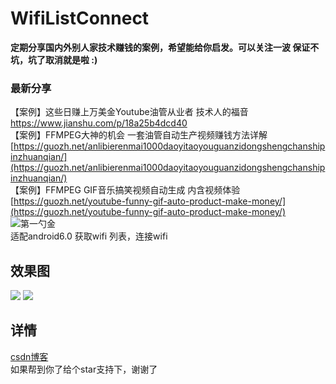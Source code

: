 # WifiListConnect

<b>定期分享国内外别人家技术赚钱的案例，希望能给你启发。可以关注一波 保证不坑，坑了取消就是啦 :) </b>

### 最新分享
【案例】这些日赚上万美金Youtube油管从业者 技术人的福音 https://www.jianshu.com/p/18a25b4dcd40
<br/>
【案例】FFMPEG大神的机会 一套油管自动生产视频赚钱方法详解 [https://guozh.net/anlibierenmai1000daoyitaoyouguanzidongshengchanshipinzhuanqian/](https://guozh.net/anlibierenmai1000daoyitaoyouguanzidongshengchanshipinzhuanqian/)
<br/>
【案例】FFMPEG GIF音乐搞笑视频自动生成 内含视频体验 [https://guozh.net/youtube-funny-gif-auto-product-make-money/](https://guozh.net/youtube-funny-gif-auto-product-make-money/)
<br/>
![第一勺金](https://upload-images.jianshu.io/upload_images/5415899-fcb0f0ad7b8e1df9.jpg)
<br/>
适配android6.0 获取wifi 列表，连接wifi
## 效果图
![](https://github.com/GuoZhaoHui628/WifiListConnect/blob/master/QQ%E6%88%AA%E5%9B%BE20171127182222.png)
![](https://github.com/GuoZhaoHui628/WifiListConnect/blob/master/device-2017-11-27-181017.gif)
## 详情
[csdn博客](http://blog.csdn.net/guozhaohui628/article/details/78644150)
<br/>
如果帮到你了给个star支持下，谢谢了
